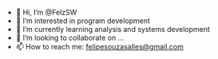 - 👋 Hi, I’m @FelzSW
- 👀 I’m interested in program development
- 🌱 I’m currently learning analysis and systems development
- 💞️ I’m looking to collaborate on ...
- 📫 How to reach me: felipesouzasalles@gmail.com

<!---
FelzSW/FelzSW is a ✨ special ✨ repository because its `README.md` (this file) appears on your GitHub profile.
You can click the Preview link to take a look at your changes.
--->

